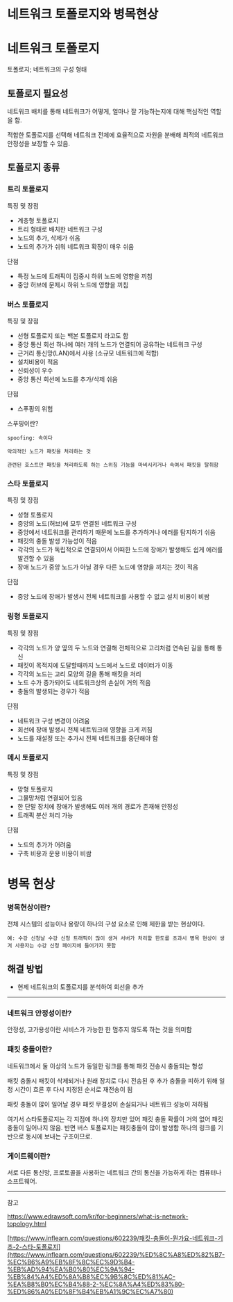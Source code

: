 # 네트워크 토폴로지와 병목현상

# 네트워크 토폴로지

토폴로지; 네트워크의 구성 형태

## 토폴로지 필요성

네트워크 배치를 통해 네트워크가 어떻게, 얼마나 잘 기능하는지에 대해 핵심적인 역할을 함.

적합한 토폴로지를 선택해 네트워크 전체에 효율적으로 자원을 분배해 최적의 네트워크 안정성을 보장할 수 있음.

## 토폴로지 종류

### 트리 토폴로지

특징 및 장점

- 계층형 토폴로지
- 트리 형태로 배치한 네트워크 구성
- 노드의 추가, 삭제가 쉬움
- 노드의 추가가 쉬워 네트워크 확장이 매우 쉬움

단점

- 특정 노드에 트래픽이 집중시 하위 노드에 영향을 끼침
- 중앙 허브에 문제시 하위 노드에 영향을 끼침

### 버스 토플로지

특징 및 장점

- 선형 토폴로지 또는 백본 토폴로지 라고도 함
- 중앙 통신 회선 하나에 여러 개의 노드가 연결되어 공유하는 네트워크 구성
- 근거리 통신망(LAN)에서 사용 (소규모 네트워크에 적합)
- 설치비용이 적음
- 신뢰성이 우수
- 중앙 통신 회선에 노드를 추가/삭제 쉬움

단점

- 스푸핑의 위험

스푸핑이란?
    
    spoofing: 속이다
    
    악의적인 노드가 패킷을 처리하는 것
    
    관련된 호스트만 패킷을 처리하도록 하는 스위칭 기능을 마비시키거나 속여서 패킷을 탈취함 
    

### 스타 토폴로지

특징 및 장점

- 성형 토폴로지
- 중앙의 노드(허브)에 모두 연결된 네트워크 구성
- 중앙에서 네트워크를 관리하기 때문에 노드를 추가하거나 에러를 탐지하기 쉬움
- 패킷의 충돌 발생 가능성이 적음
- 각각의 노드가 독립적으로 연결되어서 어떠한 노드에 장애가 발생해도 쉽게 에러를 발견할 수 있음
- 장애 노드가 중앙 노드가 아닐 경우 다른 노드에 영향을 끼치는 것이 적음

단점 

- 중앙 노드에 장애가 발생시 전체 네트워크를 사용할 수 없고 설치 비용이 비쌈

### 링형 토폴로지

특징 및 장점

- 각각의 노드가 양 옆의 두 노드와 연결해 전체적으로 고리처럼 연속된 길을 통해 통신
- 패킷이 목적지에 도달할때까지 노드에서 노드로 데이터가 이동
- 각각의 노드는 고리 모양의 길을 통해 패킷을 처리
- 노드 수가 증가되어도 네트워크상의 손실이 거의 적음
- 충돌의 발생되는 경우가 적음

단점

- 네트워크 구성 변경이 어려움
- 회선에 장애 발생시 전체 네트워크에 영향을 크게 끼침
- 노드를 재설정 또는 추가시 전체 네트워크를 중단해야 함

### 메시 토폴로지

특징 및 장점

- 망형 토폴로지
- 그물망처럼 연결되어 있음
- 한 단말 장치에 장애가 발생해도 여러 개의 경로가 존재해 안정성
- 트래픽 분산 처리 가능

단점 

- 노드의 추가가 어려움
- 구축 비용과 운용 비용이 비쌈

# 병목 현상

### 병목현상이란?

전체 시스템의 성능이나 용량이 하나의 구성 요소로 인해 제한을 받는 현상이다.

    예: 수강 신청날 수강 신청 트래픽이 많이 생겨 서버가 처리할 한도를 초과시 병목 현상이 생겨 사용자는 수강 신청 페이지에 들어가지 못함
    
## 해결 방법

- 현제 네트워크의 토폴로지를 분석하여 회선을 추가

---

### 네트워크 안정성이란?

안정성, 고가용성이란 서비스가 가능한 한 멈추지 않도록 하는 것을 의미함

### 패킷 충돌이란?

네트워크에서 둘 이상의 노드가 동일한 링크를 통해 패킷 전송시 충돌되는 형성

패킷 충돌시 패킷이 삭제되거나 원래 장치로 다시 전송된 후 추가 충돌을 피하기 위해 일정 시간이 흐른 후 다시 지정된 순서로 재전송이 됨

패킷 충돌이 많이 일어날 경우 패킷 무결성이 손실되거나 네트워크 성능이 저하됨

여기서 스타토폴로지는 각 지점에 하나의 장치만 있어 패킷 충돌 확률이 거의 없어 패킷 충돌이 일어나지 않음. 반면 버스 토폴로지는 패킷충돌이 많이 발생함 하나의 링크를 기반으로 동시에 보내는 구조이므로.

### 게이트웨이란?

서로 다른 통신망, 프로토콜을 사용하는 네트워크 간의 통신을 가능하게 하는 컴퓨터나 소프트웨어.                                   

---

참고

https://www.edrawsoft.com/kr/for-beginners/what-is-network-topology.html

[https://www.inflearn.com/questions/602239/패킷-충돌이-뭔가요-네트워크-기초-2-스타-토폴로지](https://www.inflearn.com/questions/602239/%ED%8C%A8%ED%82%B7-%EC%B6%A9%EB%8F%8C%EC%9D%B4-%EB%AD%94%EA%B0%80%EC%9A%94-%EB%84%A4%ED%8A%B8%EC%9B%8C%ED%81%AC-%EA%B8%B0%EC%B4%88-2-%EC%8A%A4%ED%83%80-%ED%86%A0%ED%8F%B4%EB%A1%9C%EC%A7%80)

